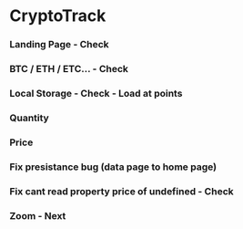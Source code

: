 # CryptoTrack

### Landing Page - Check

### BTC / ETH / ETC... - Check

### Local Storage - Check - Load at points

### Quantity

### Price

### Fix presistance bug (data page to home page)

### Fix cant read property price of undefined - Check

### Zoom - Next
